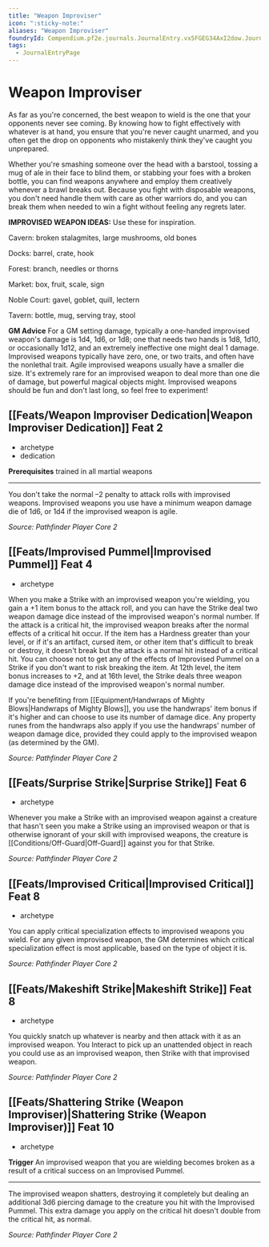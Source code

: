 ```yaml
---
title: "Weapon Improviser"
icon: ":sticky-note:"
aliases: "Weapon Improviser"
foundryId: Compendium.pf2e.journals.JournalEntry.vx5FGEG34AxI2dow.JournalEntryPage.HDTW0vr8QL20M5ND
tags:
  - JournalEntryPage
---
```


# Weapon Improviser
As far as you're concerned, the best weapon to wield is the one that your opponents never see coming. By knowing how to fight effectively with whatever is at hand, you ensure that you're never caught unarmed, and you often get the drop on opponents who mistakenly think they've caught you unprepared.

Whether you're smashing someone over the head with a barstool, tossing a mug of ale in their face to blind them, or stabbing your foes with a broken bottle, you can find weapons anywhere and employ them creatively whenever a brawl breaks out. Because you fight with disposable weapons, you don't need handle them with care as other warriors do, and you can break them when needed to win a fight without feeling any regrets later.

**IMPROVISED WEAPON IDEAS:** Use these for inspiration.

Cavern: broken stalagmites, large mushrooms, old bones

Docks: barrel, crate, hook

Forest: branch, needles or thorns

Market: box, fruit, scale, sign

Noble Court: gavel, goblet, quill, lectern

Tavern: bottle, mug, serving tray, stool

**GM Advice** For a GM setting damage, typically a one-handed improvised weapon's damage is 1d4, 1d6, or 1d8; one that needs two hands is 1d8, 1d10, or occasionally 1d12, and an extremely ineffective one might deal 1 damage. Improvised weapons typically have zero, one, or two traits, and often have the nonlethal trait. Agile improvised weapons usually have a smaller die size. It's extremely rare for an improvised weapon to deal more than one die of damage, but powerful magical objects might. Improvised weapons should be fun and don't last long, so feel free to experiment!

## [[Feats/Weapon Improviser Dedication|Weapon Improviser Dedication]] Feat 2

*   archetype
*   dedication

**Prerequisites** trained in all martial weapons

* * *

You don't take the normal –2 penalty to attack rolls with improvised weapons. Improvised weapons you use have a minimum weapon damage die of 1d6, or 1d4 if the improvised weapon is agile.

_Source: Pathfinder Player Core 2_

## [[Feats/Improvised Pummel|Improvised Pummel]] Feat 4

*   archetype

When you make a Strike with an improvised weapon you're wielding, you gain a +1 item bonus to the attack roll, and you can have the Strike deal two weapon damage dice instead of the improvised weapon's normal number. If the attack is a critical hit, the improvised weapon breaks after the normal effects of a critical hit occur. If the item has a Hardness greater than your level, or if it's an artifact, cursed item, or other item that's difficult to break or destroy, it doesn't break but the attack is a normal hit instead of a critical hit. You can choose not to get any of the effects of Improvised Pummel on a Strike if you don't want to risk breaking the item. At 12th level, the item bonus increases to +2, and at 16th level, the Strike deals three weapon damage dice instead of the improvised weapon's normal number.

If you're benefiting from [[Equipment/Handwraps of Mighty Blows|Handwraps of Mighty Blows]], you use the handwraps' item bonus if it's higher and can choose to use its number of damage dice. Any property runes from the handwraps also apply if you use the handwraps' number of weapon damage dice, provided they could apply to the improvised weapon (as determined by the GM).

_Source: Pathfinder Player Core 2_

## [[Feats/Surprise Strike|Surprise Strike]] Feat 6

*   archetype

Whenever you make a Strike with an improvised weapon against a creature that hasn't seen you make a Strike using an improvised weapon or that is otherwise ignorant of your skill with improvised weapons, the creature is [[Conditions/Off-Guard|Off-Guard]] against you for that Strike.

_Source: Pathfinder Player Core 2_

## [[Feats/Improvised Critical|Improvised Critical]] Feat 8

*   archetype

You can apply critical specialization effects to improvised weapons you wield. For any given improvised weapon, the GM determines which critical specialization effect is most applicable, based on the type of object it is.

_Source: Pathfinder Player Core 2_

## [[Feats/Makeshift Strike|Makeshift Strike]] Feat 8

*   archetype

You quickly snatch up whatever is nearby and then attack with it as an improvised weapon. You Interact to pick up an unattended object in reach you could use as an improvised weapon, then Strike with that improvised weapon.

_Source: Pathfinder Player Core 2_

## [[Feats/Shattering Strike (Weapon Improviser)|Shattering Strike (Weapon Improviser)]] Feat 10

*   archetype

**Trigger** An improvised weapon that you are wielding becomes broken as a result of a critical success on an Improvised Pummel.

* * *

The improvised weapon shatters, destroying it completely but dealing an additional 3d6 piercing damage to the creature you hit with the Improvised Pummel. This extra damage you apply on the critical hit doesn't double from the critical hit, as normal.

_Source: Pathfinder Player Core 2_